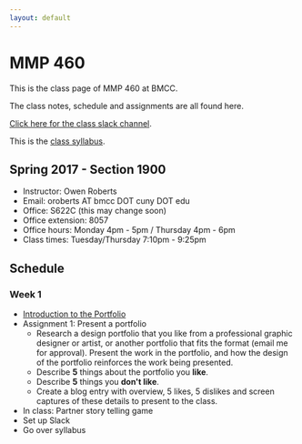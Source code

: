 ```yaml
---
layout: default
---
```

# MMP 460

This is the class page of MMP 460 at BMCC.

The class notes, schedule and assignments are all found here.

[Click here for the class slack channel](https://mmp460spring2017.slack.com/).

This is the [class syllabus](https://docs.google.com/document/d/13aivxlj8d2MCoXdHxW_J4npTwqMJnzprPz7pzZYB168/).

## Spring 2017 - Section 1900

- Instructor: Owen Roberts
- Email: oroberts AT bmcc DOT cuny  DOT edu
- Office: S622C (this may change soon)
- Office extension: 8057
- Office hours: Monday 4pm - 5pm / Thursday 4pm - 6pm
- Class times: Tuesday/Thursday 7:10pm - 9:25pm

## Schedule

### Week 1
- [Introduction to the Portfolio](week1/)
- Assignment 1: Present a portfolio
	- Research a design portfolio that you like from a professional graphic designer or artist, or another portfolio that fits the format (email me for approval).  Present the work in the portfolio, and how the design of the portfolio reinforces the work being presented.
	- Describe **5** things about the portfolio you **like**.
	- Describe **5** things you **don't like**.
	- Create a blog entry with overview, 5 likes, 5 dislikes and screen captures of these details to present to the class.
- In class: Partner story telling game
- Set up Slack
- Go over syllabus